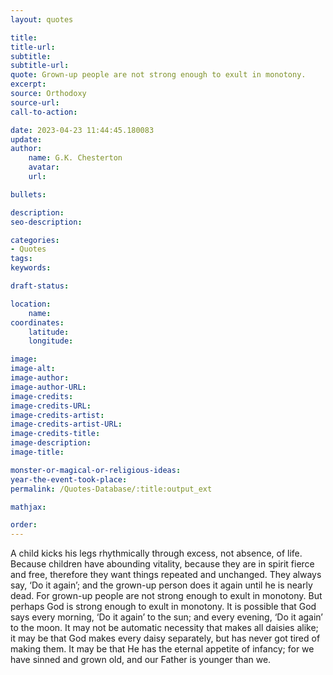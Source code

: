 ```yaml
---
layout: quotes

title:
title-url:
subtitle:
subtitle-url:
quote: Grown-up people are not strong enough to exult in monotony.
excerpt:
source: Orthodoxy
source-url:
call-to-action:

date: 2023-04-23 11:44:45.180083
update:
author:
    name: G.K. Chesterton
    avatar:
    url:

bullets:

description:
seo-description:

categories:
- Quotes
tags:
keywords:

draft-status:

location:
    name:
coordinates:
    latitude:
    longitude:

image:
image-alt:
image-author:
image-author-URL:
image-credits:
image-credits-URL:
image-credits-artist:
image-credits-artist-URL:
image-credits-title:
image-description:
image-title:

monster-or-magical-or-religious-ideas:
year-the-event-took-place:
permalink: /Quotes-Database/:title:output_ext

mathjax:

order:
---
```

A child kicks his legs rhythmically through excess, not absence, of life. Because children have abounding vitality, because they are in spirit fierce and free, therefore they want things repeated and unchanged. They always say, ‘Do it again’; and the grown-up person does it again until he is nearly dead. For grown-up people are not strong enough to exult in monotony. But perhaps God is strong enough to exult in monotony. It is possible that God says every morning, ‘Do it again’ to the sun; and every evening, ‘Do it again’ to the moon. It may not be automatic necessity that makes all daisies alike; it may be that God makes every daisy separately, but has never got tired of making them. It may be that He has the eternal appetite of infancy; for we have sinned and grown old, and our Father is younger than we.